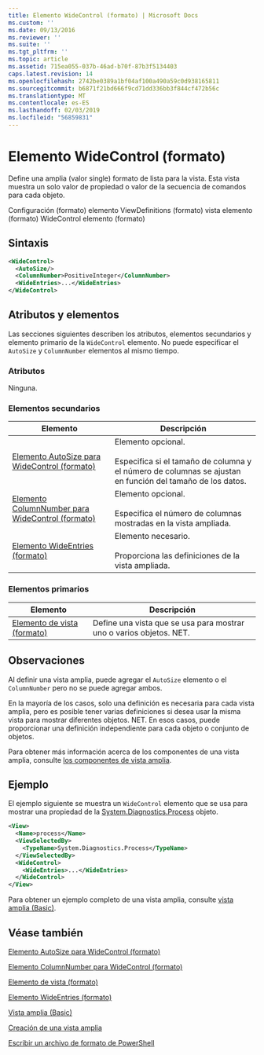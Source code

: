 ```yaml
---
title: Elemento WideControl (formato) | Microsoft Docs
ms.custom: ''
ms.date: 09/13/2016
ms.reviewer: ''
ms.suite: ''
ms.tgt_pltfrm: ''
ms.topic: article
ms.assetid: 715ea055-037b-46ad-b70f-87b3f5134403
caps.latest.revision: 14
ms.openlocfilehash: 2742be0389a1bf04af100a490a59c0d938165811
ms.sourcegitcommit: b6871f21bd666f9cd71dd336bb3f844cf472b56c
ms.translationtype: MT
ms.contentlocale: es-ES
ms.lasthandoff: 02/03/2019
ms.locfileid: "56859831"
---
```

# <a name="widecontrol-element-format"></a>Elemento WideControl (formato)

Define una amplia (valor single) formato de lista para la vista. Esta vista muestra un solo valor de propiedad o valor de la secuencia de comandos para cada objeto.

Configuración (formato) elemento ViewDefinitions (formato) vista elemento (formato) WideControl elemento (formato)

## <a name="syntax"></a>Sintaxis

```xml
<WideControl>
  <AutoSize/>
  <ColumnNumber>PositiveInteger</ColumnNumber>
  <WideEntries>...</WideEntries>
</WideControl>
```

## <a name="attributes-and-elements"></a>Atributos y elementos

Las secciones siguientes describen los atributos, elementos secundarios y elemento primario de la `WideControl` elemento. No puede especificar el `AutoSize` y `ColumnNumber` elementos al mismo tiempo.

### <a name="attributes"></a>Atributos

Ninguna.

### <a name="child-elements"></a>Elementos secundarios

|Elemento|Descripción|
|-------------|-----------------|
|[Elemento AutoSize para WideControl (formato)](./autosize-element-for-widecontrol-format.md)|Elemento opcional.<br /><br /> Especifica si el tamaño de columna y el número de columnas se ajustan en función del tamaño de los datos.|
|[Elemento ColumnNumber para WideControl (formato)](./columnnumber-element-for-widecontrol-format.md)|Elemento opcional.<br /><br /> Especifica el número de columnas mostradas en la vista ampliada.|
|[Elemento WideEntries (formato)](./wideentries-element-for-widecontrol-format.md)|Elemento necesario.<br /><br /> Proporciona las definiciones de la vista ampliada.|

### <a name="parent-elements"></a>Elementos primarios

|Elemento|Descripción|
|-------------|-----------------|
|[Elemento de vista (formato)](./view-element-format.md)|Define una vista que se usa para mostrar uno o varios objetos. NET.|

## <a name="remarks"></a>Observaciones

Al definir una vista amplia, puede agregar el `AutoSize` elemento o el `ColumnNumber` pero no se puede agregar ambos.

En la mayoría de los casos, solo una definición es necesaria para cada vista amplia, pero es posible tener varias definiciones si desea usar la misma vista para mostrar diferentes objetos. NET. En esos casos, puede proporcionar una definición independiente para cada objeto o conjunto de objetos.

Para obtener más información acerca de los componentes de una vista amplia, consulte [los componentes de vista amplia](./creating-a-wide-view.md).

## <a name="example"></a>Ejemplo

El ejemplo siguiente se muestra un `WideControl` elemento que se usa para mostrar una propiedad de la [System.Diagnostics.Process](/dotnet/api/System.Diagnostics.Process) objeto.

```xml
<View>
  <Name>process</Name>
  <ViewSelectedBy>
    <TypeName>System.Diagnostics.Process</TypeName>
  </ViewSelectedBy>
  <WideControl>
    <WideEntries>...</WideEntries>
  </WideControl>
</View>
```

Para obtener un ejemplo completo de una vista amplia, consulte [vista amplia (Basic)](./wide-view-basic.md).

## <a name="see-also"></a>Véase también

[Elemento AutoSize para WideControl (formato)](./autosize-element-for-widecontrol-format.md)

[Elemento ColumnNumber para WideControl (formato)](./columnnumber-element-for-widecontrol-format.md)

[Elemento de vista (formato)](./view-element-format.md)

[Elemento WideEntries (formato)](./wideentries-element-for-widecontrol-format.md)

[Vista amplia (Basic)](./wide-view-basic.md)

[Creación de una vista amplia](./creating-a-wide-view.md)

[Escribir un archivo de formato de PowerShell](./writing-a-powershell-formatting-file.md)
